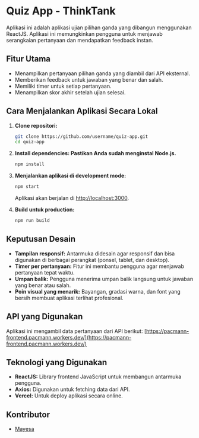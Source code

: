 # Quiz App - ThinkTank

Aplikasi ini adalah aplikasi ujian pilihan ganda yang dibangun menggunakan ReactJS. Aplikasi ini memungkinkan pengguna untuk menjawab serangkaian pertanyaan dan mendapatkan feedback instan.

## Fitur Utama
- Menampilkan pertanyaan pilihan ganda yang diambil dari API eksternal.
- Memberikan feedback untuk jawaban yang benar dan salah.
- Memiliki timer untuk setiap pertanyaan.
- Menampilkan skor akhir setelah ujian selesai.

## Cara Menjalankan Aplikasi Secara Lokal

1. **Clone repositori:**
    ```bash
    git clone https://github.com/username/quiz-app.git
    cd quiz-app
    ```

2. **Install dependencies: Pastikan Anda sudah menginstal Node.js.**
    ```bash
    npm install
    ```

3. **Menjalankan aplikasi di development mode:**
    ```bash
    npm start
    ```
    Aplikasi akan berjalan di [http://localhost:3000](http://localhost:3000).

4. **Build untuk production:**
    ```bash
    npm run build
    ```

## Keputusan Desain
- **Tampilan responsif:** Antarmuka didesain agar responsif dan bisa digunakan di berbagai perangkat (ponsel, tablet, dan desktop).
- **Timer per pertanyaan:** Fitur ini membantu pengguna agar menjawab pertanyaan tepat waktu.
- **Umpan balik:** Pengguna menerima umpan balik langsung untuk jawaban yang benar atau salah.
- **Poin visual yang menarik:** Bayangan, gradasi warna, dan font yang bersih membuat aplikasi terlihat profesional.

## API yang Digunakan
Aplikasi ini mengambil data pertanyaan dari API berikut: [https://pacmann-frontend.pacmann.workers.dev/](https://pacmann-frontend.pacmann.workers.dev/)

## Teknologi yang Digunakan
- **ReactJS:** Library frontend JavaScript untuk membangun antarmuka pengguna.
- **Axios:** Digunakan untuk fetching data dari API.
- **Vercel:** Untuk deploy aplikasi secara online.

## Kontributor
- [Mayesa](https://github.com/Mayesagyaa)
